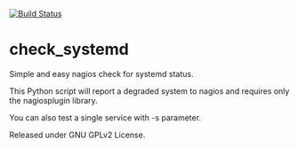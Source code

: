 [![Build Status](https://travis-ci.org/Josef-Friedrich/check_systemd.svg?branch=master)](https://travis-ci.org/Josef-Friedrich/check_systemd)

# check_systemd

Simple and easy nagios check for systemd status.

This Python script will report a degraded system to nagios and requires only the nagiosplugin library.

You can also test a single service with -s parameter.

Released under GNU GPLv2 License.
